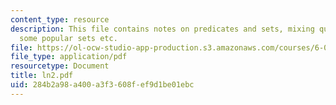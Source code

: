 ```yaml
---
content_type: resource
description: This file contains notes on predicates and sets, mixing quantifiers,
  some popular sets etc.
file: https://ol-ocw-studio-app-production.s3.amazonaws.com/courses/6-042j-mathematics-for-computer-science-fall-2005/284b2a98a400a3f3608fef9d1be01ebc_ln2.pdf
file_type: application/pdf
resourcetype: Document
title: ln2.pdf
uid: 284b2a98-a400-a3f3-608f-ef9d1be01ebc
---
```

